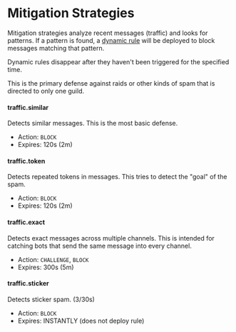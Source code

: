
# Mitigation Strategies


Mitigation strategies analyze recent messages (traffic) and looks for patterns.
If a pattern is found, a [dynamic rule](rules.md#dynamic-rules) will be deployed to block messages matching that pattern.

Dynamic rules disappear after they haven't been triggered for the specified time.

This is the primary defense against raids or other kinds of spam that is directed to only one guild.


#### traffic.similar

Detects similar messages. This is the most basic defense.


- Action: `BLOCK`
- Expires: 120s (2m)


#### traffic.token

Detects repeated tokens in messages.
This tries to detect the "goal" of the spam.


- Action: `BLOCK`
- Expires: 120s (2m)


#### traffic.exact

Detects exact messages across multiple channels.
This is intended for catching bots that send the same message into every channel.


- Action: `CHALLENGE`, `BLOCK`
- Expires: 300s (5m)


#### traffic.sticker

Detects sticker spam. (3/30s)


- Action: `BLOCK`
- Expires: INSTANTLY  (does not deploy rule)
